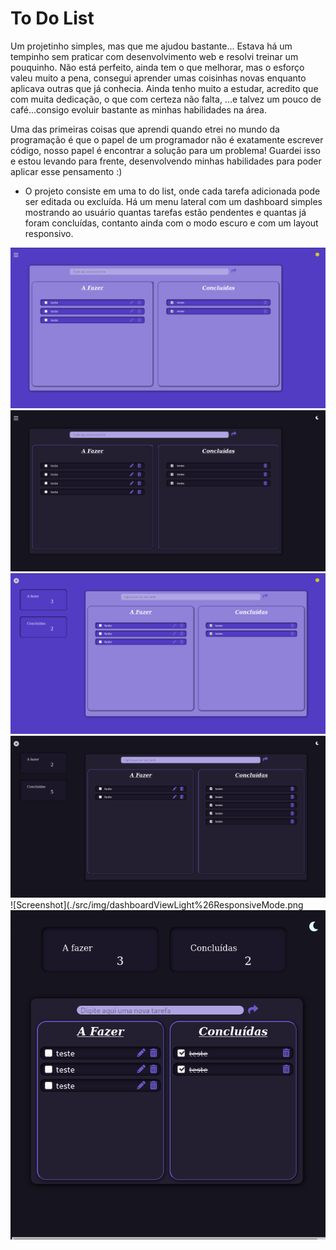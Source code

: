 # To Do List

Um projetinho simples, mas que me ajudou bastante...
Estava há um tempinho sem praticar com desenvolvimento web e resolvi treinar um pouquinho.
Não está perfeito, ainda tem o que melhorar, mas o esforço valeu muito a pena, consegui aprender umas coisinhas novas enquanto aplicava outras que já conhecia. Ainda tenho muito a estudar, acredito que com muita dedicação, o que com certeza não falta, ...e talvez um pouco de café...consigo evoluir bastante as minhas habilidades na área.

Uma das primeiras coisas que aprendi quando etrei no mundo da programação é que o papel de um programador não é exatamente escrever código, nosso papel é encontrar a solução para um problema! Guardei isso e estou levando para frente, desenvolvendo minhas habilidades para poder aplicar esse pensamento :)




* O projeto consiste em uma to do list, onde cada tarefa adicionada pode ser editada ou excluída. Há um menu lateral com um dashboard simples mostrando ao usuário quantas tarefas estão pendentes e quantas já foram concluídas, contanto ainda com o modo escuro e com um layout responsivo.

![Screenshot](./src/img/mainViewLightMode.png)
![Screenshot](./src/img/mainViewDarkMode.png)
![Screenshot](./src/img/dashboardViewLightMode.png)
![Screenshot](./src/img/dashboardViewDarkMode.png)
![Screenshot](./src/img/dashboardViewLight%26ResponsiveMode.png
![Screenshot](./src/img/dashboardViewDark%26ResponsiveMode.png)